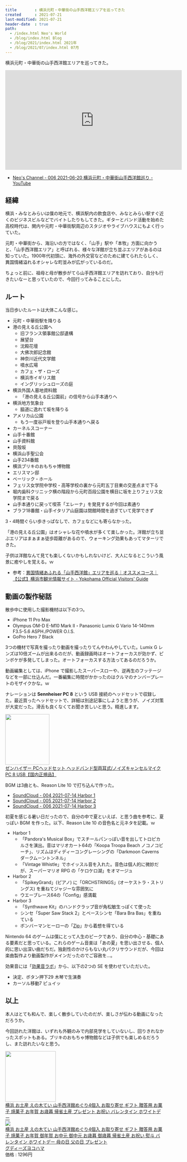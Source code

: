 ```yaml
---
title        : 横浜元町・中華街の山手西洋館エリアを巡ってきた
created      : 2021-07-21
last-modified: 2021-07-21
header-date  : true
path:
  - /index.html Neo's World
  - /blog/index.html Blog
  - /blog/2021/index.html 2021年
  - /blog/2021/07/index.html 07月
---
```


横浜元町・中華街の山手西洋館エリアを巡ってきた。

<div class="iframe-responsive">
  <iframe width="560" height="315" src="https://www.youtube.com/embed/b22rmpfDHa0" title="YouTube video player" frameborder="0" allow="accelerometer; autoplay; clipboard-write; encrypted-media; gyroscope; picture-in-picture" allowfullscreen></iframe>
</div>

- [Neo's Channel - 006 2021-06-20 横浜元町・中華街山手西洋館巡り - YouTube](https://www.youtube.com/watch?v=b22rmpfDHa0)

## 経緯

横浜・みなとみらいは僕の地元で、横浜駅内の飲食店や、みなとみらい駅すぐ近くのビジネスビルなどでバイトしたりもしてきた。ギターとバンド活動を始めた高校時代は、関内や元町・中華街駅周辺のスタジオやライブハウスにもよく行っていた。

元町・中華街から、海沿いの方ではなく、「山手」駅や「本牧」方面に向かうと、「山手西洋館エリア」と呼ばれる、様々な洋館が立ち並ぶエリアがあるのは知っていた。1900年代初頭に、海外の外交官などのために建てられたらしく、異国情緒溢れるオシャレな町並みが広がっているのだ。

ちょっと前に、祖母と母が散歩がてら山手西洋館エリアを訪れており、自分も行きたいなーと思っていたので、今回行ってみることにした。

## ルート

当日歩いたルートは大体こんな感じ。

- 元町・中華街駅を降りる
- 港の見える丘公園へ
    - 旧フランス領事館公邸遺構
    - 展望台
    - 沈殿花壇
    - 大佛次郎記念館
    - 神奈川近代文学館
    - 噴水広場
    - カフェ・ザ・ローズ
    - 横浜市イギリス館
    - イングリッシュローズの庭
- 横浜外国人墓地資料館
    - 「港の見える丘公園前」の信号から山手本通りへ
- 横浜地方気象台
    - 脇道に逸れて坂を降りる
- アメリカ山公園
    - もう一度谷戸坂を登り山手本通りへ戻る
- カーネルスコーナー
- 山手十番館
- 山手資料館
- 貝殻坂
- 横浜山手聖公会
- 山手234番館
- 横浜ブリキのおもちゃ博物館
- エリスマン邸
- ベーリック・ホール
- フェリス女学院中学校・高等学校の裏から元町五丁目東の交差点まで下る
- 堀内歯科クリニック横の階段から元町百段公園を横目に坂を上りフェリス女学院まで戻る
- 山手本通りに戻って喫茶「エレーナ」を発見するが今回は素通り
- ブラフ18番館・山手イタリア山庭園は閉館時間を過ぎていて見学できず

3・4時間ぐらい歩きっぱなしで、カフェなどにも寄らなかった。

「港の見える丘公園」はオシャレな花や噴水が多くて楽しかった。洋館が立ち並ぶエリアはまぁまぁ徒歩距離があるので、ウォーキング効果もあってマターリできた。

子供は洋館なんて見ても楽しくないかもしれないけど、大人になるとこういう風景に癒やしを覚える。ｗ

- 参考：[異国情緒あふれる「山手西洋館」エリアを巡る｜オススメコース｜【公式】横浜市観光情報サイト - Yokohama Official Visitors' Guide](https://www.welcome.city.yokohama.jp/courses/course.php?mid=m001)

## 動画の製作秘話

散歩中に使用した撮影機材は以下の3つ。

- iPhone 11 Pro Max
- Olympus OM-D E-M10 Mark II・Panasonic Lumix G Vario 14-140mm F3.5-5.6 ASPH./POWER O.I.S.
- GoPro Hero 7 Black

3つの機材で写真を撮ったり動画を撮ったりてんやわんやしていた。Lumix G レンズは10倍ズームが出来るのだが、動画録画時はオートフォーカスが効かず、ピンボケが多発してしまった。オートフォーカスする方法ってあるのだろうか。

動画編集としては、iPhone で撮影したスーパースローや、逆再生のフッテージなどを一部に仕込んだ。一番編集に時間がかかったのはクルマのナンバープレートのモザイクかな。ｗ

ナレーションは __Sennheiser PC 8__ という USB 接続のヘッドセットで収録した。最近買ったヘッドセットで、詳細は別途記事にしようと思うが、ノイズ対策が大変だった。滑舌も良くなくてお聞き苦しいと思う。精進します。

<div class="ad-amazon">
  <div class="ad-amazon-image">
    <a href="https://www.amazon.co.jp/dp/B006J3CSES?tag=neos21-22&amp;linkCode=osi&amp;th=1&amp;psc=1">
      <img src="https://m.media-amazon.com/images/I/51zeBslYRTL._SL160_.jpg" width="140" height="160">
    </a>
  </div>
  <div class="ad-amazon-info">
    <div class="ad-amazon-title">
      <a href="https://www.amazon.co.jp/dp/B006J3CSES?tag=neos21-22&amp;linkCode=osi&amp;th=1&amp;psc=1">ゼンハイザー PCヘッドセット ヘッドバンド型両耳式/ノイズキャンセルマイク PC 8 USB【国内正規品】</a>
    </div>
  </div>
</div>

BGM は3曲とも、Reason Lite 10 で打ち込んで作った。

- [SoundCloud - 004 2021-07-14 Harbor 1](https://soundcloud.com/neos21/004-2021-07-14-harbor-1)
- [SoundCloud - 005 2021-07-14 Harbor 2](https://soundcloud.com/neos21/005-2021-07-14-harbor-2)
- [SoundCloud - 006 2021-07-14 Harbor 3](https://soundcloud.com/neos21/006-2021-07-14-harbor-3)

初夏を感じる暑い日だったので、自分の中で夏といえば、と思う曲を参考に、夏っぽい BGM を作った。以下、Reason Lite 10 の音色名と元ネタを記載。ｗ

- Harbor 1
    - 「Pandora's Musical Box」でスチールパンっぽい音を出してトロピカルさを演出。音はマリオカート64の「Koopa Troopa Beach ノコノコビーチ」、リズムはディディーコングレーシングの「Darkmoon Caverns ダークムーントンネル」
    - 「Vintage Whistle」でホイッスル音を入れた。音色は個人的に微妙だが、スーパーマリオ RPG の「ケロケロ湖」をオマージュ
- Harbor 2
    - 「SpikeyGrand」(ピアノ) に「ORCHSTRINGS」(オーケストラ・ストリングス) を重ねてジャジーな雰囲気に
    - ウエーブレース64の「Config」感満載
- Harbor 3
    - 「Synthwave Kit」のハンドクラップ音が角松敏生っぽくて使った
    - シンセ「Super Saw Stack 2」とベースシンセ「Bara Bra Bas」を重ねている
    - ボンバーマンヒーローの「[Zip](https://soundcloud.com/junechikuma/zip)」から着想を得ている

Nintendo 64 のゲームは僕にとって人生のピークであり、自分の中心・基礎にある要素だと思っている。これらのゲーム音楽は「あの夏」を思い出させる、個人的に思い出深い曲だちだ。独創性のかけらもない丸パクリサウンドだが、今回は楽曲製作より動画製作がメインだったのでご容赦を…。

効果音には「[効果音ラボ](https://soundeffect-lab.info/)」から、以下の2つの SE を使わせていただいた。

- 決定、ボタン押下29 木琴で生演奏
- カーソル移動7 ピュイッ

## 以上

本人はとても和んで、楽しく散歩していたのだが、楽しさが伝わる動画になっただろうか。

今回訪れた洋館は、いずれも外観のみで内部見学をしていないし、回りきれなかったスポットもある。ブリキのおもちゃ博物館などは子供でも楽しめるだろうし、また訪れたいなと思う。

<div class="ad-amazon">
  <div class="ad-amazon-image">
    <a href="https://www.amazon.co.jp/dp/B009G8NGA8?tag=neos21-22&amp;linkCode=osi&amp;th=1&amp;psc=1">
      <img src="https://m.media-amazon.com/images/I/31HmksTouLL._SL160_.jpg" width="160" height="160">
    </a>
  </div>
  <div class="ad-amazon-info">
    <div class="ad-amazon-title">
      <a href="https://www.amazon.co.jp/dp/B009G8NGA8?tag=neos21-22&amp;linkCode=osi&amp;th=1&amp;psc=1">横浜 お土産 えの木てい 山手西洋館めぐり4個入 お取り寄せ ギフト 贈答用 お菓子 焼菓子 お年賀 お歳暮 帰省土産 プレゼント お祝い バレンタイン ホワイトデー</a>
    </div>
  </div>
</div>

<div class="ad-rakuten">
  <div class="ad-rakuten-image">
    <a href="https://hb.afl.rakuten.co.jp/hgc/g00rd1c2.waxyc0ab.g00rd1c2.waxyd39d/?pc=https%3A%2F%2Fitem.rakuten.co.jp%2Fgoodiesyokohama%2Fgyen005%2F&amp;m=http%3A%2F%2Fm.rakuten.co.jp%2Fgoodiesyokohama%2Fi%2F10000278%2F">
      <img src="https://thumbnail.image.rakuten.co.jp/@0_mall/goodiesyokohama/cabinet/images/enokitei/enokitei_img_10.jpg?_ex=128x128">
    </a>
  </div>
  <div class="ad-rakuten-info">
    <div class="ad-rakuten-title">
      <a href="https://hb.afl.rakuten.co.jp/hgc/g00rd1c2.waxyc0ab.g00rd1c2.waxyd39d/?pc=https%3A%2F%2Fitem.rakuten.co.jp%2Fgoodiesyokohama%2Fgyen005%2F&amp;m=http%3A%2F%2Fm.rakuten.co.jp%2Fgoodiesyokohama%2Fi%2F10000278%2F">横浜 お土産 えの木てい 山手西洋館めぐり4個入 お取り寄せ ギフト 贈答用 お菓子 焼菓子 お年賀 御年賀 お中元 御中元 お歳暮 御歳暮 帰省土産 お祝い 熨斗 バレンタイン ホワイトデー 母の日 父の日 プレゼント</a>
    </div>
    <div class="ad-rakuten-shop">
      <a href="https://hb.afl.rakuten.co.jp/hgc/g00rd1c2.waxyc0ab.g00rd1c2.waxyd39d/?pc=https%3A%2F%2Fwww.rakuten.co.jp%2Fgoodiesyokohama%2F&amp;m=http%3A%2F%2Fm.rakuten.co.jp%2Fgoodiesyokohama%2F">グディーズヨコハマ</a>
    </div>
    <div class="ad-rakuten-price">価格 : 1296円</div>
  </div>
</div>
